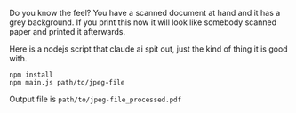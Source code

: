 Do you know the feel? You have a scanned document at hand and it has a grey background. 
If you print this now it will look like somebody scanned paper and printed it afterwards.

Here is a nodejs script that claude ai spit out, just the kind of thing it is good with. 

```shell
npm install
npm main.js path/to/jpeg-file
```

Output file is `path/to/jpeg-file_processed.pdf` 





